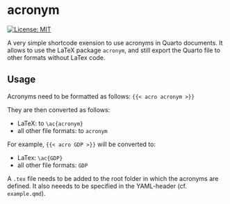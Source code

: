 # acronym

[![License: MIT](https://img.shields.io/badge/License-MIT-yellow.svg)](https://opensource.org/licenses/MIT)

A very simple shortcode exension to use acronyms in Quarto documents. 
It allows to use the LaTeX package `acronym`, and still export the Quarto file to other formats without LaTex code.

## Usage

Acronyms need to be formatted as follows: `{{< acro acronym >}}`

They are then converted as follows:

-   LaTeX: to `\ac{acronym}`
-   all other file formats: to `acronym`

For example, `{{< acro GDP >}}` will be converted to:
-   LaTex: `\ac{GDP}`
-   all other file formats: `GDP`

A `.tex` file needs to be added to the root folder in which the acronyms are defined.
It also neeeds to be specified in the YAML-header (cf. `example.qmd`).